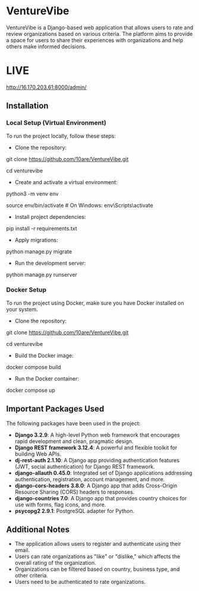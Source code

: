 # VentureVibe

VentureVibe is a Django-based web application that allows users to rate and review organizations based on various criteria. The platform aims to provide a space for users to share their experiences with organizations and help others make informed decisions.

# LIVE 
<http://16.170.203.61:8000/admin/>

## Installation

### Local Setup (Virtual Environment)

To run the project locally, follow these steps:

- Clone the repository:

git clone <https://github.com/10are/VentureVibe.git>

cd venturevibe

- Create and activate a virtual environment:

python3 -m venv env

source env/bin/activate # On Windows: env\Scripts\activate

- Install project dependencies:

pip install -r requirements.txt

- Apply migrations:

python manage.py migrate

- Run the development server:

python manage.py runserver


### Docker Setup

To run the project using Docker, make sure you have Docker installed on your system.

- Clone the repository:

git clone <https://github.com/10are/VentureVibe.git>

cd venturevibe

- Build the Docker image:

docker compose build

- Run the Docker container:

docker compose up

## Important Packages Used

The following packages have been used in the project:

- **Django 3.2.9**: A high-level Python web framework that encourages rapid development and clean, pragmatic design.
- **Django REST framework 3.12.4**: A powerful and flexible toolkit for building Web APIs.
- **dj-rest-auth 2.1.10**: A Django app providing authentication features (JWT, social authentication) for Django REST framework.
- **django-allauth 0.45.0**: Integrated set of Django applications addressing authentication, registration, account management, and more.
- **django-cors-headers 3.8.0**: A Django app that adds Cross-Origin Resource Sharing (CORS) headers to responses.
- **django-countries 7.0**: A Django app that provides country choices for use with forms, flag icons, and more.
- **psycopg2 2.9.1**: PostgreSQL adapter for Python.

## Additional Notes

- The application allows users to register and authenticate using their email.
- Users can rate organizations as "like" or "dislike," which affects the overall rating of the organization.
- Organizations can be filtered based on country, business type, and other criteria.
- Users need to be authenticated to rate organizations.



